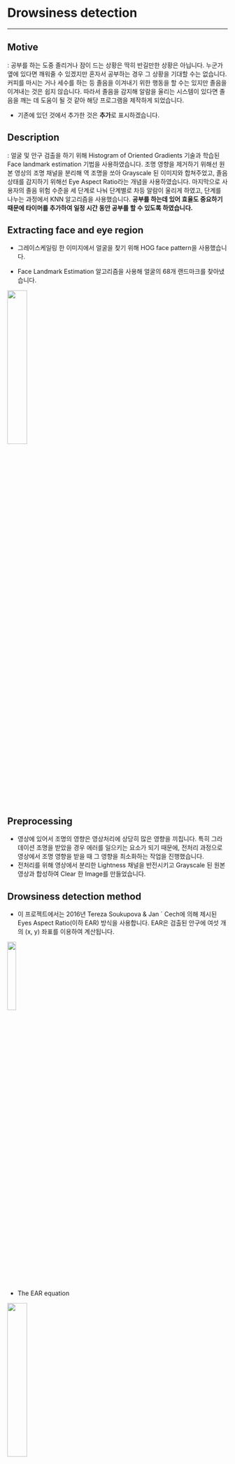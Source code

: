 # Drowsiness detection
***
## Motive
: 공부를 하는 도중 졸리거나 잠이 드는 상황은 딱히 반길만한 상황은 아닙니다. 누군가 옆에 있다면 깨워줄 수 있겠지만 혼자서 공부하는 경우 그 상황을 기대할 수는 없습니다. 커피를 마시는 거나 세수를 하는 등 졸음을 이겨내기 위한 행동을 할 수는 있지만 졸음을 이겨내는 것은 쉽지 않습니다. 따라서 졸음을 감지해 알람을 울리는 시스템이 있다면 졸음을 깨는 데 도움이 될 것 같아 해당 프로그램을 제작하게 되었습니다. 

+ 기존에 있던 것에서 추가한 것은 **추가**로 표시하겠습니다.

  
## Description
: 얼굴 및 안구 검출을 하기 위해 Histogram of Oriented Gradients 기술과 학습된 Face landmark estimation 기법을 사용하였습니다. 조명 영향을 제거하기 위해선 원본 영상의 조명 채널을 분리해 역 조명을 쏘아 Grayscale 된 이미지와 합쳐주었고, 졸음 상태를 감지하기 위해선 Eye Aspect Ratio라는 개념을 사용하였습니다. 마지막으로 사용자의 졸음 위험 수준을 세 단계로 나눠 단계별로 차등 알람이 울리게 하였고, 단계를 나누는 과정에서 KNN 알고리즘을 사용했습니다. **공부를 하는데 있어 효율도 중요하기 때문에 타이머를 추가하여 일정 시간 동안 공부를 할 수 있도록 하였습니다.**


## Extracting face and eye region
+ 그레이스케일링 한 이미지에서 얼굴을 찾기 위해 HOG face pattern을 사용했습니다.
   
+ Face Landmark Estimation 알고리즘을 사용해 얼굴의 68개 랜드마크를 찾아냈습니다.
  
<img src="https://user-images.githubusercontent.com/36785390/52613175-3d6ade80-2ed0-11e9-9290-ee5dc2f2d525.png" width="30%">


## Preprocessing
+ 영상에 있어서 조명의 영향은 영상처리에 상당히 많은 영향을 끼칩니다. 특히 그라데이션 조명을 받았을 경우 에러를 일으키는 요소가 되기 때문에, 전처리 과정으로 영상에서 조명 영향을 받을 때 그 영향을 최소화하는 작업을 진행했습니다.
+ 전처리를 위해 영상에서 분리한 Lightness 채널을 반전시키고 Grayscale 된 원본 영상과 합성하여 Clear 한 Image를 만들었습니다.
    
     
## Drowsiness detection method
+ 이 프로젝트에서는 2016년 Tereza Soukupova & Jan ´ Cech에 의해 제시된 Eyes Aspect Ratio(이하 EAR) 방식을 사용합니다. EAR은 검출된 안구에 여섯 개의 (x, y) 좌표를 이용하여 계산됩니다.
  
<img src="https://user-images.githubusercontent.com/36785390/52702447-83eb3680-2fbf-11e9-985f-f96ec72f5b26.png" width="20%">
   
+ The EAR equation
   
<img src="https://user-images.githubusercontent.com/36785390/52702578-cb71c280-2fbf-11e9-9a06-d4434250d622.png" width ="30%">

+ Calculated EAR
<img src="https://user-images.githubusercontent.com/36785390/52702645-ee9c7200-2fbf-11e9-9757-975fa22da6e1.png" width="60%">

+ 계산된 EAR은 눈을 뜨고 있을 땐 0이 아닌 어떤 값을 갖게 되고, 눈을 감을 땐 0에 가까운 값을 갖습니다. 여기에 어떤 Constant로 Threshold를(졸음을 판단할 때 사용하는 임곗값) 설정할 시 그 값보다 EAR 값이 작아지는지 확인하는 방식으로 사용자가 졸고 있다고 판단할 수 있습니다.
+ 졸음 판별 시 양쪽 눈을 따로 검사할 필요는 없기 때문에 양쪽 눈 각각의 EAR 값을 평균 계산해서 사용하였습니다.
+ **Threshold 값은 프로그램 실행 시 눈을 떴을 때의 EAR 값(open_ear)과 눈을 감았을 때의 EAR 값(closed_ear)을 얻어 closed_ear+((open_ear-closed_ear)/2)라는 식을 통해 결정하였습니다.**
+ 설정한 Threshold 보다 작을 때는기 전까지 눈을 뜨고 있던 시간에 따라 구분되고, 졸음 2 -> 0으로 갈수록 알람의 세기는 세집니다.
  
. 1. Create arrays with random (x, y)-coordinates.
  
<img src="https://user-images.githubusercontent.com/36785390/52762829-82bc1700-305c-11e9-97cb-b41e35dfb9e6.png" width="30%">
  
  2. Labeling
<img src="https://user-images.githubusercontent.com/36785390/52762830-8485da80-305c-11e9-96db-f24a7a1ebdd6.png" width="40%">
  
  3. Define K value.
<img src="https://user-images.githubusercontent.com/36785390/52762904-e6dedb00-305c-11e9-952c-f201390eb9bd.png" width="50%">
  
  4. Test KNN algorithm.
<img src="https://user-images.githubusercontent.com/36785390/52762907-e8a89e80-305c-11e9-8928-9409bd4eaa7a.png" width="50%">
  
## Timer
+ **미시간 대학의 연구에 따르면, 공부를 집중할 수 있는 효과적인 시간은 25분이라고 합니다. 이를 볼 때 공부를 하는 데 있어 일정 시간을 정해두고 공부를 한 뒤 휴식을 취하고 다시 시작하는 것이 좋다고 생각되어 타이머를 추가하게 되었습니다.**
+ **원하는 시간을 선택하고 start를 누르면 정해둔 시간이 다 지난 뒤 알람을 울릴 것인지 말지 선택할 수 있습니다.**

## GUI
+ **사용자가 편하게 사용할 수 있도록 GUI를 추가하였습니다.**
+ **처음 시작**
<img width="50%" src="https://github.com/yu2842/sleep/assets/144086393/7b696aeb-d5b4-42d6-970a-ede08a7d4473"/>


  
+ **precautions 버튼을 누른 경우**
+ **해당 프로그램을 사용할때의 주의 사항이 적혀 있습니다.**
+ **home 버튼을 통해 처음 시작으로 돌아갈 수 있습니다**
<img width="50%" src="https://github.com/yu2842/practice1/assets/144086393/267d24f9-c1f7-4125-bcf5-1e1d0a42b3ab"/>


  
+ **'how to use' 버튼을 누른 경우**
+ **사용 할때 도움이 될 만한 것들이 적혀 있습니다.**
+ **home 버튼을 통해 처음 시작으로 돌아갈 수 있습니다.**
<img width="50%" src="https://github.com/yu2842/practice1/assets/144086393/6018acfd-3a01-4161-8301-54bb1ddc0c41"/>
  

  
+ **처음 시작의 'start' 버튼을 누른 경우**
+ **start 버튼을 누를 경우 위에서 설명했던 Threshold 값을 얻는 작업을 수행합니다.**
+ **start 버튼을 누르기 전 next 버튼을 누르면 Threshold 값이 0으로 설정되므로 정상적인 졸음 판단을 할 수 없습니다.**
+ **Threshold 값을 결정 후 next 버튼을 누르면 timer로 이동합니다.**
<img width="50%" src="https://github.com/yu2842/practice1/assets/144086393/c2e681c5-a603-42d2-b484-9debd24d9cc6"/>
  

  
+ **timer 버튼을 누르면 타이머가 뜹니다.**
<img width="50%" src="https://github.com/yu2842/practice1/assets/144086393/268681f3-e9ac-4301-8c25-35357ad3dfa6"/>


  
+ **HH:MM:TT**  
+ **원하시는 시간을 작성 후 start 버튼을 누르면 졸음 판단 작업을 수행합니다.**
+ **시간이 다 지난 후 알람을 울릴지 말지 선택할 수 있습니다.**
+ **주의: pause 버튼이나 stop 버튼을 누른 후 캠을 누르고 'q' 키를 눌러 졸음 판단 작업을 종료하셔야합니다.**  
+ **졸음 판단 작업을 종료하지 않고 start 버튼을 다시 누르면 오류가 발생합니다.**
<img width="50%" src="https://github.com/yu2842/practice1/assets/144086393/7dc69de1-a57d-4764-a5ed-3ce1bd0678e4"/>
<img width="50%" src="https://github.com/yu2842/practice1/assets/144086393/60702dbb-f821-4209-a1f9-a070e1b55f00"/>
 


## Process
1. **처음 시작하는 경우 precautions 버튼과 how to use 버튼을 눌러 주의 사항과 사용법을 익힙니다.**
2. **사용 법을 알고 있거나 익혔을 경우 start 버튼을 누릅니다.**
3. **버튼을 누르면 Setting 창이 뜹니다. 다음과 같은 사항이 적혀 있습니다.**
   + **눈이 닫혔는지를 판단하기 위해 EAR 값을 측정해야 합니다.**
   + **준비가 되셨다면 start 버튼을 눌러주세요.**
   + **3초후 알람이 울립니다.**
   + **다시 알람이 울릴때까지 3초 동안 눈을 뜨고 있어주세요.**
   + **3초 후 알람이 울리면 5초 대기 후 다시 알람이 울릴때까지 5초 동안 눈을 감고 있어주세요.**
   + **다시 알람이 울리면 EAR 값 측정은 끝났습니다.**
   + **next 버튼을 눌러 drowsiness detection을 시작하세요.**
4. **해당 과정을 따르고 next 버튼을 누르면 timer로 이동합니다.**
5. **timer 버튼을 누르면 시간을 정할 수 있고 start 버튼을 누르면 졸음 감지 기능을 수행 할 수 있습니다.**
6. **start 버튼을 누르면 캠이 켜지는데, 이때 얼굴이 제대로 인식되고 있는지는 파란 네모와 초록 선, EAR 값을 보고 알 수 있습니다.

   
   (사진은 그림으로 대체합니다.)

   
   <img width="50%" src="https://github.com/yu2842/practice1/assets/144086393/5d4a05f5-c78f-421d-8551-202569042ddb"/>

 
8. **pause 버튼의 경우 타이머가 일시 정지되며 이때 캠을 누른 후 q키를 눌러 졸음 감지 기능을 중지해야 합니다.**
9. **pause 버튼을 누르고 start 버튼을 누르면 정지되었던 타이머와 졸음 감지 기능이 다시 시작합니다.**
10. **stop 버튼의 경우 타이머가 정지되며 이때 캠을 누른 후 q키를 눌러 졸음 감지 기능을 중지해야 합니다.** 

  
## References
+ [Machine Learning is Fun! Part 4: Modern Face Recognition with Deep Learning](https://medium.com/@ageitgey/machine-learning-is-fun-part-4-modern-face-recognition-with-deep-learning-c3cffc121d78)
+ [Real-Time Eye Blink Detection using Facial Landmarks](https://vision.fe.uni-lj.si/cvww2016/proceedings/papers/05.pdf)
+ [Eye blink detection with OpenCV, Python, and dlib](https://www.pyimagesearch.com/2017/04/24/eye-blink-detection-opencv-python-dlib/)
+ [dlib install tutorial that I refer to](https://www.pyimagesearch.com/2017/03/27/how-to-install-dlib/)
+ [Histograms of Oriented Gradients for Human Detection](https://lear.inrialpes.fr/people/triggs/pubs/Dalal-cvpr05.pdf)
+ [조명(Lighting)의 영향을 제거하는 방법](https://t9t9.com/60)
